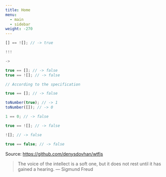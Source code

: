 ```yaml
---
title: Home
menu:
  - main
  - sidebar
weight: -270
---
```

```javascript
[] == ![]; // -> true

!!!

->

true == []; // -> false
true == ![]; // -> false

// According to the specification

true == []; // -> false

toNumber(true); // -> 1
toNumber([]); // -> 0

1 == 0; // -> false

true == ![]; // -> false

![]; // -> false

true == false; // -> false
```
Source: https://github.com/denysdovhan/wtfjs


> The voice of the intellect is a soft one, but it does not rest until it has gained a hearing.
> — Sigmund Freud